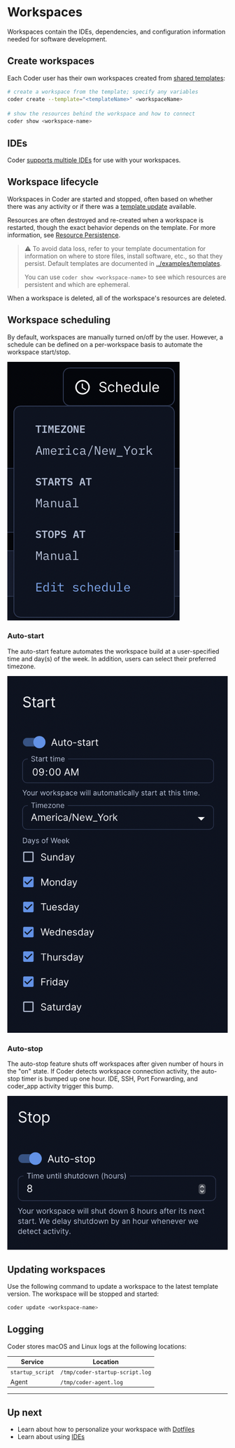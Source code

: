 # Workspaces

Workspaces contain the IDEs, dependencies, and configuration information needed
for software development.

## Create workspaces

Each Coder user has their own workspaces created from [shared
templates](./templates.md):

```sh
# create a workspace from the template; specify any variables
coder create --template="<templateName>" <workspaceName>

# show the resources behind the workspace and how to connect
coder show <workspace-name>
```

## IDEs

Coder [supports multiple IDEs](ides.md) for use with your workspaces.

## Workspace lifecycle

Workspaces in Coder are started and stopped, often based on whether there was
any activity or if there was a [template
update](./templates.md#start/stop) available.

Resources are often destroyed and re-created when a workspace is restarted,
though the exact behavior depends on the template. For more
information, see [Resource Persistence](./templates/resource-persistence.md).

> ⚠️ To avoid data loss, refer to your template documentation for information on
> where to store files, install software, etc., so that they persist. Default
> templates are documented in [../examples/templates](https://github.com/coder/coder/tree/c6b1daabc5a7aa67bfbb6c89966d728919ba7f80/examples/templates).
>
> You can use `coder show <workspace-name>` to see which resources are
> persistent and which are ephemeral.

When a workspace is deleted, all of the workspace's resources are deleted.

## Workspace scheduling

By default, workspaces are manually turned on/off by the user. However, a schedule
can be defined on a per-workspace basis to automate the workspace start/stop.

![Scheduling UI](./images/schedule.png)

### Auto-start

The auto-start feature automates the workspace build at a user-specified time
and day(s) of the week. In addition, users can select their preferred timezone.

![Auto-start UI](./images/auto-start.png)

### Auto-stop

The auto-stop feature shuts off workspaces after given number of hours in the "on"
state. If Coder detects workspace connection activity, the auto-stop timer is bumped up
one hour. IDE, SSH, Port Forwarding, and coder_app activity trigger this bump.

![auto-stop UI](./images/auto-stop.png)

## Updating workspaces

Use the following command to update a workspace to the latest template version.
The workspace will be stopped and started:

```sh
coder update <workspace-name>
```

## Logging

Coder stores macOS and Linux logs at the following locations:

| Service          | Location                        |
| ---------------- | ------------------------------- |
| `startup_script` | `/tmp/coder-startup-script.log` |
| Agent            | `/tmp/coder-agent.log`          |

---

## Up next
- Learn about how to personalize your workspace with [Dotfiles](./dotfiles.md)
- Learn about using [IDEs](./ides.md)

